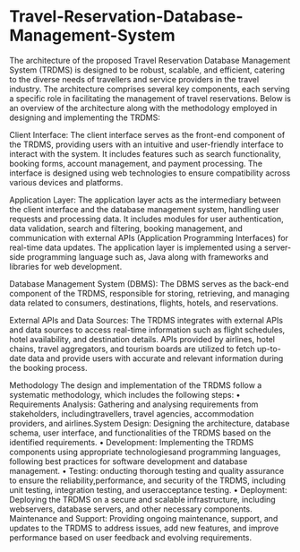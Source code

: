 # Travel-Reservation-Database-Management-System
The architecture of the proposed Travel Reservation Database Management System
(TRDMS) is designed to be robust, scalable, and efficient, catering to the diverse needs of
travellers and service providers in the travel industry. 
The architecture comprises several key
components, each serving a specific role in facilitating the management of travel reservations.
Below is an overview of the architecture along with the methodology employed in designing
and implementing the TRDMS:

Client Interface:
The client interface serves as the front-end component of the TRDMS, providing users with
an intuitive and user-friendly interface to interact with the system.
It includes features such as search functionality, booking forms, account management, and
payment processing.
The interface is designed using web technologies to ensure compatibility across various
devices and platforms.

Application Layer:
The application layer acts as the intermediary between the client interface and the database
management system, handling user requests and processing data.
It includes modules for user authentication, data validation, search and filtering, booking
management, and communication with external APIs (Application Programming Interfaces)
for real-time data updates.
The application layer is implemented using a server-side programming language such as,
Java along with frameworks and libraries for web development.

Database Management System (DBMS):
The DBMS serves as the back-end component of the TRDMS, responsible for storing,
retrieving, and managing data related to consumers, destinations, flights, hotels, and
reservations.

External APIs and Data Sources:
The TRDMS integrates with external APIs and data sources to access real-time information
such as flight schedules, hotel availability, and destination details.
APIs provided by airlines, hotel chains, travel aggregators, and tourism boards are utilized to fetch up-to-date data and provide users with accurate and relevant information during the booking
process.

Methodology
The design and implementation of the TRDMS follow a systematic methodology, which
includes the following steps:
• Requirements Analysis: Gathering and analysing requirements from stakeholders, includingtravellers, travel agencies, accommodation providers, and airlines.System Design: Designing the architecture, database schema, user interface, and functionalities of the TRDMS based on the identified requirements.
• Development: Implementing the TRDMS components using appropriate technologiesand programming languages, following best practices for software development and database management.
• Testing:  onducting thorough testing and quality assurance to ensure the reliability,performance, and security of the TRDMS, including unit testing, integration testing, and useracceptance testing.
• Deployment: Deploying the TRDMS on a secure and scalable infrastructure, including webservers, database servers, and other necessary components. Maintenance and Support: Providing ongoing maintenance, support, and updates to the TRDMS to address issues, add new features, and improve performance based on user feedback and evolving requirements.
